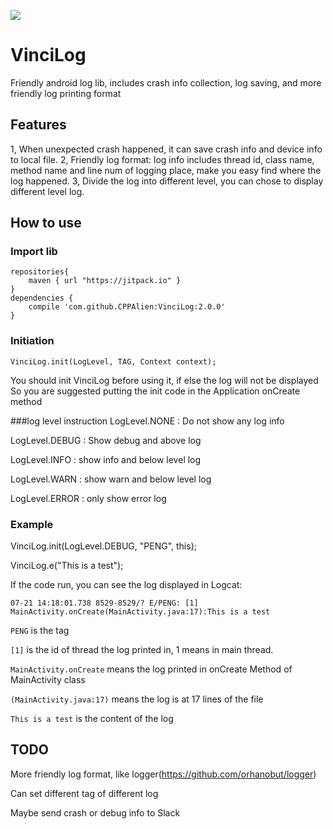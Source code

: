[![](https://jitpack.io/v/ninty90/VinciLog.svg)](https://jitpack.io/#ninty90/VinciLog)
# VinciLog

Friendly android log lib, includes crash info collection, log saving, and more friendly log printing format

## Features
1, When unexpected crash happened, it can save crash info and device info to local file.
2, Friendly log format: log info includes thread id, class name, method name and line num of logging place, make you easy find where the log happened.
3, Divide the log into different level, you can chose to display different level log.
## How to use

### Import lib
```
repositories{
    maven { url "https://jitpack.io" }
}
dependencies {
    compile 'com.github.CPPAlien:VinciLog:2.0.0'
}
```

### Initiation
```
VinciLog.init(LogLevel, TAG, Context context);
```
You should init VinciLog before using it, if else the log will not be displayed
So you are suggested putting the init code in the Application onCreate method

###log level instruction
LogLevel.NONE : Do not show any log info

LogLevel.DEBUG : Show debug and above log

LogLevel.INFO : show info and below level log

LogLevel.WARN  : show warn and below level log

LogLevel.ERROR : only show error log

### Example
VinciLog.init(LogLevel.DEBUG, "PENG", this);

VinciLog.e("This is a test");

If the code run, you can see the log displayed in Logcat:

`07-21 14:18:01.738 8529-8529/? E/PENG: [1] MainActivity.onCreate(MainActivity.java:17):This is a test`


`PENG` is the tag

`[1]` is the id of thread the log printed in, 1 means in main thread.

`MainActivity.onCreate` means the log printed in onCreate Method of MainActivity class

`(MainActivity.java:17)` means the log is at 17 lines of the file

`This is a test` is the content of the log

## TODO
More friendly log format, like logger(https://github.com/orhanobut/logger)

Can set different tag of different log

Maybe send crash or debug info to Slack
